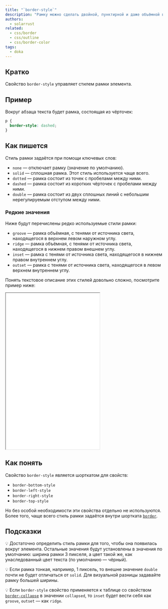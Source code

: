 ```yaml
---
title: "`border-style`"
description: "Рамку можно сделать двойной, пунктирной и даже объёмной в точку! И всё это одним свойством."
authors:
  - solarrust
related:
  - css/border
  - css/outline
  - css/border-color
tags:
  - doka
---
```


## Кратко

Свойство `border-style` управляет стилем рамки элемента.

## Пример

Вокруг абзаца текста будет рамка, состоящая из чёрточек:

```css
p {
  border-style: dashed;
}
```

## Как пишется

Стиль рамки задаётся при помощи ключевых слов:

- `none` — отключает рамку (значение по умолчанию).
- `solid` — сплошная рамка. Этот стиль используется чаще всего.
- `dotted` — рамка состоит из точек с пробелами между ними.
- `dashed` — рамка состоит из коротких чёрточек с пробелами между ними.
- `double` — рамка состоит из двух сплошных линий с небольшим нерегулируемым отступом между ними.

### Редкие значения

Ниже будут перечислены редко используемые стили рамки:

- `groove` — рамка объёмная, с тенями от источника света, находящегося в верхнем левом наружном углу.
- `ridge` — рамка объёмная, с тенями от источника света, находящегося в нижнем правом внешнем углу.
- `inset` — рамка с тенями от источника света, находящегося в нижнем правом внутреннем углу.
- `outset` — рамка с тенями от источника света, находящегося в левом верхнем внутреннем углу.

Понять текстовое описание этих стилей довольно сложно, посмотрите пример ниже:

<iframe title="Все рамки" src="demos/all/" height="500"></iframe>

## Как понять

Свойство `border-style` является шорткатом для свойств:

- `border-bottom-style`
- `border-left-style`
- `border-right-style`
- `border-top-style`

Но без особой необходимости эти свойства отдельно не используются. Более того, чаще всего стиль рамки задаётся внутри шортката [`border`](/css/border/).

## Подсказки

💡 Достаточно определить стиль рамки для того, чтобы она появилась вокруг элемента. Остальные значения будут установлены в значения по умолчанию: ширина рамки 3 пикселя, а цвет такой же, как унаследованный цвет текста (по умолчанию — чёрный).

💡 Если рамка тонкая, например, 1 пиксель, то внешне значение `double` почти не будет отличаться от `solid`. Для визуальной разницы задавайте рамку большей ширины.

💡 Если `border-style` свойство применяется к таблице со свойством [`border-collapse`](/css/border-collapse/) в значении `collapsed`, то `inset` будет вести себя как `groove`, `outset` — как `ridge`.
